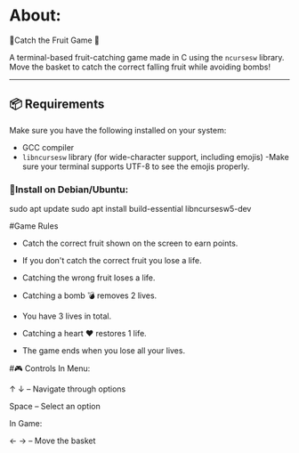 # About:
🍓Catch the Fruit Game 🧺

A terminal-based fruit-catching game made in C using the `ncursesw` library. Move the basket to catch the correct falling fruit while avoiding bombs!

---

## 📦 Requirements

Make sure you have the following installed on your system:

- GCC compiler
- `libncursesw` library (for wide-character support, including emojis)
-Make sure your terminal supports UTF-8 to see the emojis properly.

### 🚀Install on Debian/Ubuntu:

sudo apt update
sudo apt install build-essential libncursesw5-dev

#Game Rules
- Catch the correct fruit shown on the screen to earn points.

- If you don't catch the correct fruit you lose a life.

- Catching the wrong fruit loses a life.

- Catching a bomb 💣 removes 2 lives.

- You have 3 lives in total.

- Catching a heart ❤️ restores 1 life.

- The game ends when you lose all your lives.

#🎮 Controls
  In Menu:
  
  ↑ ↓ – Navigate through options
  
  Space – Select an option
  
  In Game:
  
  ←  → – Move the basket
